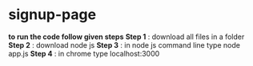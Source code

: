 # signup-page
**to run the code follow given steps**
**Step 1** : download all files in a folder
**Step 2** : download node js 
**Step 3** : in node js command line type node app.js 
**Step 4** : in chrome type localhost:3000 
